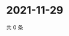# 2021-11-29

共 0 条

<!-- BEGIN WEIBO -->
<!-- 最后更新时间 Mon Nov 29 2021 21:12:08 GMT+0800 (China Standard Time) -->

<!-- END WEIBO -->
